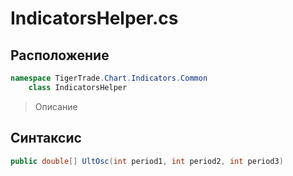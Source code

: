 
# IndicatorsHelper.cs
## Расположение
```csharp
namespace TigerTrade.Chart.Indicators.Common  
    class IndicatorsHelper
```

> Описание

## Синтаксис
```csharp
public double[] UltOsc(int period1, int period2, int period3)
```
